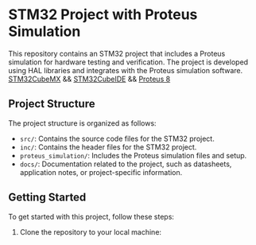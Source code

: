 # STM32 Project with Proteus Simulation

This repository contains an STM32 project that includes a Proteus simulation for hardware testing and verification. The project is developed using 
HAL libraries and integrates with the Proteus simulation software.
[STM32CubeMX](https://www.st.com/en/development-tools/stm32cubemx.html) &&
[STM32CubeIDE](https://www.st.com/en/development-tools/stm32cubeide.) &&
[Proteus 8](https://www.labcenter.com/) 


## Project Structure

The project structure is organized as follows:

- `src/`: Contains the source code files for the STM32 project.
- `inc/`: Contains the header files for the STM32 project.
- `proteus_simulation/`: Includes the Proteus simulation files and setup.
- `docs/`: Documentation related to the project, such as datasheets, application notes, or project-specific information.

## Getting Started

To get started with this project, follow these steps:

1. Clone the repository to your local machine:
